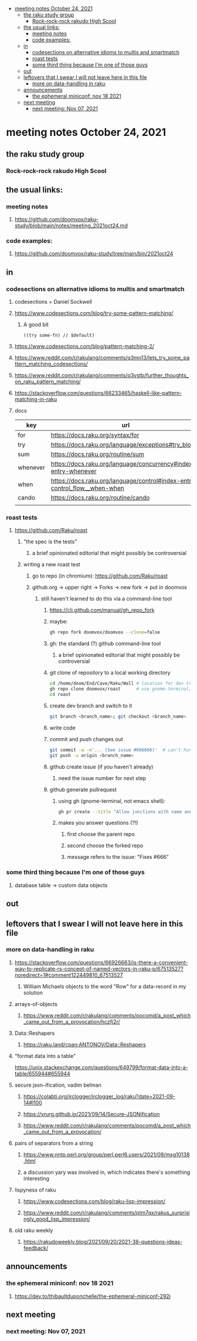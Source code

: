 - [meeting notes October 24, 2021](#orgfed69c0)
  - [the raku study group](#org00561fd)
    - [Rock-rock-rock rakudo High Scool](#org34ec4bd)
  - [the usual links:](#org6e6908f)
    - [meeting notes](#org6dad16d)
    - [code examples:](#org82dddd1)
  - [in](#orge723a04)
    - [codesections on alternative idioms to multis and smartmatch](#org47a0fc1)
    - [roast tests](#org266bf4a)
    - [some third thing because I'm one of those guys](#org5525318)
  - [out](#org3ff8174)
  - [leftovers that I swear I will not leave here in this file](#orgd41355b)
    - [more on data-handling in raku](#orgf22cbb4)
  - [announcements](#orgd7a4d8a)
    - [the ephemeral miniconf: nov 18 2021](#orgf043bce)
  - [next meeting](#org6eaf836)
    - [next meeting: Nov 07, 2021](#orgaadf1fd)


<a id="orgfed69c0"></a>

# meeting notes October 24, 2021


<a id="org00561fd"></a>

## the raku study group


<a id="org34ec4bd"></a>

### Rock-rock-rock rakudo High Scool


<a id="org6e6908f"></a>

## the usual links:


<a id="org6dad16d"></a>

### meeting notes

1.  <https://github.com/doomvox/raku-study/blob/main/notes/meeting_2021oct24.md>


<a id="org82dddd1"></a>

### code examples:

1.  <https://github.com/doomvox/raku-study/tree/main/bin/2021oct24>


<a id="orge723a04"></a>

## in


<a id="org47a0fc1"></a>

### codesections on alternative idioms to multis and smartmatch

1.  codesections = Daniel Sockwell

2.  <https://www.codesections.com/blog/try-some-pattern-matching/>

    1.  A good bit
    
        ```perl6
        ((try some-fn) // $default)
        ```

3.  <https://www.codesections.com/blog/pattern-matching-2/>

4.  <https://www.reddit.com/r/rakulang/comments/q3mn13/lets_try_some_pattern_matching_codesections/>

5.  <https://www.reddit.com/r/rakulang/comments/q3vstb/further_thoughts_on_raku_pattern_matching/>

6.  <https://stackoverflow.com/questions/66233465/haskell-like-pattern-matching-in-raku>

7.  docs

    | key      | url                                                                          |  |
    |-------- |---------------------------------------------------------------------------- |--- |
    | for      | <https://docs.raku.org/syntax/for>                                           |  |
    | try      | <https://docs.raku.org/language/exceptions#try_blocks>                       |  |
    | sum      | <https://docs.raku.org/routine/sum>                                          |  |
    | whenever | <https://docs.raku.org/language/concurrency#index-entry-whenever>            |  |
    | when     | <https://docs.raku.org/language/control#index-entry-control_flow__when-when> |  |
    | cando    | <https://docs.raku.org/routine/cando>                                        |  |
    |          |                                                                              |  |


<a id="org266bf4a"></a>

### roast tests

1.  <https://github.com/Raku/roast>

    1.  "the spec is the tests"
    
        1.  a brief opinionated editorial that might possibly be controversial
    
    2.  writing a new roast test
    
        1.  go to repo (in chromium): <https://github.com/Raku/roast>
        
        2.  github.org -> upper right -> Forks -> new fork -> put in doomvox
        
            1.  still haven't learned to do this via a command-line tool
            
                1.  <https://cli.github.com/manual/gh_repo_fork>
                
                2.  maybe:
                
                    ```sh
                    gh repo fork doomvox/doomvox --clone=false
                    ```
                
                3.  gh: the standard (?) github command-line tool
                
                    1.  a brief opinionated editorial that might possibly be controversial
                
                4.  git clone of repository to a local working directory
                
                    ```sh
                    cd /home/doom/End/Cave/Raku/Wall # location for dev trees
                    gh repo clone doomvox/roast      # use gnome-terminal, not emacs shell 
                    cd roast
                    ```
                
                5.  create dev branch and switch to it
                
                    ```sh
                    git branch <branch_name>; git checkout <branch_name>
                    ```
                
                6.  write code
                
                7.  commit and push changes out
                
                    ```sh
                    git commit -a -m'... (See issue #666666)'  # can't hurt to include issue number
                    git push -u origin <branch_name>
                    ```
                
                8.  github create issue (if you haven't already)
                
                    1.  need the issue number for next step
                
                9.  github generate pullrequest
                
                    1.  using gh (gnome-terminal, not emacs shell):
                    
                        ```sh
                        gh pr create --title "Allow junctions with name and exclude" --body "Fixes #666666: test of multi-dispatch with where clauses."
                        ```
                    
                    2.  makes you answer questions (?!)
                    
                        1.  first choose the parent repo
                        
                        2.  second choose the forked repo
                        
                        3.  message refers to the issue: "Fixes #666"


<a id="org5525318"></a>

### some third thing because I'm one of those guys

1.  database table -> custom data objects


<a id="org3ff8174"></a>

## out


<a id="orgd41355b"></a>

## leftovers that I swear I will not leave here in this file


<a id="orgf22cbb4"></a>

### more on data-handling in raku

1.  <https://stackoverflow.com/questions/66926663/is-there-a-convenient-way-to-replicate-rs-concept-of-named-vectors-in-raku-p/67513527?noredirect=1#comment122449810_67513527>

    1.  William Michaels objects to the word "Row" for a data-record in my solution

2.  arrays-of-objects

    1.  <https://www.reddit.com/r/rakulang/comments/pocomd/a_post_which_came_out_from_a_provocation/hczfj2r/>

3.  Data::Reshapers

    1.  <https://raku.land/cpan:ANTONOV/Data::Reshapers>

4.  "format data into a table"

    <https://unix.stackexchange.com/questions/649799/format-data-into-a-table/655944#655944>

5.  secure json-ification, vadim belman

    1.  <https://colabti.org/irclogger/irclogger_log/raku?date=2021-09-14#l100>
    
    2.  <https://vrurg.github.io/2021/09/14/Secure-JSONification>
    
    3.  <https://www.reddit.com/r/rakulang/comments/pocomd/a_post_which_came_out_from_a_provocation/>

6.  pairs of separators from a string

    1.  <https://www.nntp.perl.org/group/perl.perl6.users/2021/09/msg10138.html>
    
    2.  a discussion yary was involved in, which indicates there's something interesting

7.  lispyness of raku

    1.  <https://www.codesections.com/blog/raku-lisp-impression/>
    
    2.  <https://www.reddit.com/r/rakulang/comments/ptm7qx/rakus_surprisingly_good_lisp_impression/>

8.  old raku weekly

    1.  <https://rakudoweekly.blog/2021/09/20/2021-38-questions-ideas-feedback/>


<a id="orgd7a4d8a"></a>

## announcements


<a id="orgf043bce"></a>

### the ephemeral miniconf: nov 18 2021

1.  <https://dev.to/thibaultduponchelle/the-ephemeral-miniconf-292j>


<a id="org6eaf836"></a>

## next meeting


<a id="orgaadf1fd"></a>

### next meeting: Nov 07, 2021
